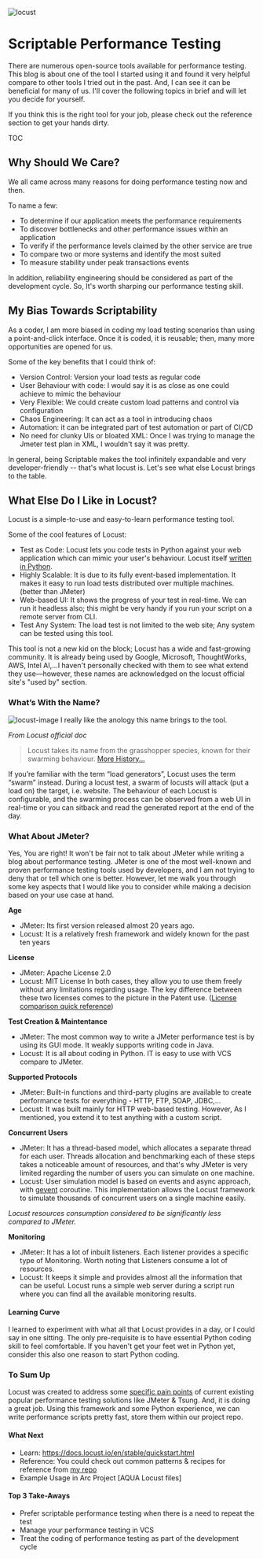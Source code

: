 ![locust](https://user-images.githubusercontent.com/82016952/117327904-bb03d600-aeb0-11eb-93b4-cb5d2638accf.jpg)

# Scriptable Performance Testing
There are numerous open-source tools available for performance testing. This blog is about one of the tool I started using it and found it very helpful compare to other tools I tried out in the past. And, I can see it can be beneficial for many of us. I'll cover the following topics in brief and will let you decide for yourself.

If you think this is the right tool for your job, please check out the reference section to get your hands dirty.

TOC

## Why Should We Care?
We all came across many reasons for doing performance testing now and then. 

To name a few:
- To determine if our application meets the performance requirements
- To discover bottlenecks and other performance issues within an application
- To verify if the performance levels claimed by the other service are true
- To compare two or more systems and identify the most suited
- To measure stability under peak transactions events

In addition, reliability engineering should be considered as part of the development cycle. So, It's worth sharping our performance testing skill.

## My Bias Towards Scriptability
As a coder, I am more biased in coding my load testing scenarios than using a point-and-click interface. Once it is coded, it is reusable; then, many more opportunities are opened for us.

Some of the key benefits that I could think of:
  - Version Control: Version your load tests as regular code
  - User Behaviour with code: I would say it is as close as one could achieve to mimic the behaviour
  - Very Flexible: We could create custom load patterns and control via configuration
  - Chaos Engineering: It can act as a tool in introducing chaos
  - Automation: it can be integrated part of test automation or part of CI/CD
  - No need for clunky UIs or bloated XML: Once I was trying to manage the Jmeter test plan in XML, I wouldn't say it was pretty. 

In general, being Scriptable makes the tool infinitely expandable and very developer-friendly -- that's what locust is. Let's see what else Locust brings to the table.

## What Else Do I Like in Locust?
Locust is a simple-to-use and easy-to-learn performance testing tool. 

Some of the cool features of Locust: 
- Test as Code: Locust lets you code tests in Python against your web application which can mimic your user's behaviour. Locust itself [written in Python](https://github.com/locustio/locust).
- Highly Scalable: It is due to its fully event-based implementation. It makes it easy to run load tests distributed over multiple machines. (better than JMeter)
- Web-based UI: It shows the progress of your test in real-time. We can run it headless also; this might be very handy if you run your script on a remote server from CLI.
- Test Any System: The load test is not limited to the web site; Any system can be tested using this tool.

This tool is not a new kid on the block; Locust has a wide and fast-growing community. It is already being used by Google, Microsoft, ThoughtWorks, AWS, Intel AI,...I haven't personally checked with them to see what extend they use—however, these names are acknowledged on the locust official site's "used by" section.

### What’s With the Name?
![locust-image](https://user-images.githubusercontent.com/82016952/117380163-c1b53c00-aef6-11eb-91d1-4edf51cee369.png) I really like the anology this name brings to the tool.

_From Locust official doc_
> Locust takes its name from the grasshopper species, known for their swarming behaviour. [More History...](https://docs.locust.io/en/stable/history.html#history)

If you’re familiar with the term “load generators”, Locust uses the term “swarm” instead. During a locust test, a swarm of locusts will attack (put a load on) the target, i.e. website. The behaviour of each Locust is configurable, and the swarming process can be observed from a web UI in real-time or you can sitback and read the generated report at the end of the day.

### What About JMeter?
Yes, You are right! It won't be fair not to talk about JMeter while writing a blog about performance testing. JMeter is one of the most well-known and proven performance testing tools used by developers, and I am not trying to deny that or tell which one is better. However, let me walk you through some key aspects that I would like you to consider while making a decision based on your use case at hand.


**Age**
- JMeter: Its first version released almost 20 years ago.
- Locust: It is a relatively fresh framework and widely known for the past ten years

**License**
- JMeter: Apache License 2.0
- Locust: MIT License 
In both cases, they allow you to use them freely without any limitations regarding usage. The key difference between these two licenses comes to the picture in the Patent use. ([License comparison quick reference](https://choosealicense.com/appendix/))

**Test Creation & Maintentance**
- JMeter: The most common way to write a JMeter performance test is by using its GUI mode. It weakly supports writing code in Java.
- Locust: It is all about coding in Python. IT is easy to use with VCS compare to JMeter.

**Supported Protocols**
- JMeter: Built-in functions and third-party plugins are available to create performance tests for everything - HTTP, FTP, SOAP, JDBC,...
- Locust: It was built mainly for HTTP web-based testing. However, As I mentioned, you extend it to test anything with a custom script.

**Concurrent Users**
- JMeter: It has a thread-based model, which allocates a separate thread for each user. Threads allocation and benchmarking each of these steps takes a noticeable amount of resources, and that's why JMeter is very limited regarding the number of users you can simulate on one machine.
- Locust: User simulation model is based on events and async approach, with [gevent](http://www.gevent.org/) coroutine. This implementation allows the Locust framework to simulate thousands of concurrent users on a single machine easily.

_Locust resources consumption considered to be significantly less compared to JMeter._

**Monitoring**
- JMeter: It has a lot of inbuilt listeners. Each listener provides a specific type of Monitoring. Worth noting that Listeners consume a lot of resources. 
- Locust: It keeps it simple and provides almost all the information that can be useful. Locust runs a simple web server during a script run where you can find all the available monitoring results.

#### Learning Curve
I learned to experiment with what all that Locust provides in a day, or I could say in one sitting. The only pre-requisite is to have essential Python coding skill to feel comfortable. If you haven't get your feet wet in Python yet, consider this also one reason to start Python coding.

### To Sum Up
Locust was created to address some [specific pain points](https://docs.locust.io/en/stable/history.html) of current existing popular performance testing solutions like JMeter & Tsung. And, it is doing a great job. Using this framework and some Python experience, we can write performance scripts pretty fast, store them within our project repo.

#### What Next
- Learn: https://docs.locust.io/en/stable/quickstart.html 
- Reference: You could check out common patterns & recipes for reference from [my repo](https://github.com/krishnam-eng/performance-testing)
- Example Usage in Arc Project [AQUA Locust files] 

#### Top 3 Take-Aways 
- Prefer scriptable performance testing when there is a need to repeat the test
- Manage your performance testing in VCS
- Treat the coding of performance testing as part of the development cycle
